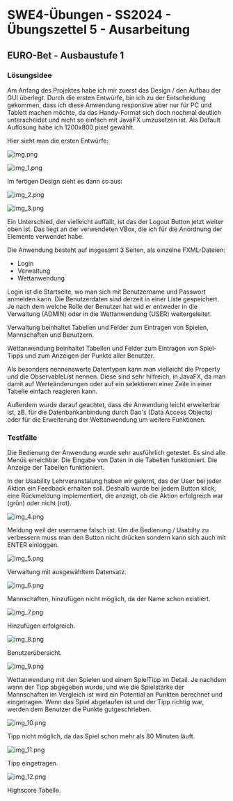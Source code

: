 # **SWE4-Übungen - SS2024 - Übungszettel 5 - Ausarbeitung**

## **EURO-Bet - Ausbaustufe 1**

### **Lösungsidee**

Am Anfang des Projektes habe ich mir zuerst das Design / den Aufbau der GUI überlegt. Durch die ersten Entwürfe, bin ich zu der Entscheidung gekommen, dass ich diese Anwendung responsive aber nur für PC und Tablett machen möchte, da das Handy-Format sich doch nochmal deutlich unterscheidet und nicht so einfach mit JavaFX umzusetzen ist. Als Default Auflösung habe ich 1200x800 pixel gewählt.

Hier sieht man die ersten Entwürfe:

![img.png](img.png)

![img_1.png](img_1.png)

Im fertigen Design sieht es dann so aus:

![img_2.png](img_2.png)

![img_3.png](img_3.png)

Ein Unterschied, der vielleicht auffällt, ist das der Logout Button jetzt weiter oben ist. Das liegt an der verwendeten VBox, die ich für die Anordnung der Elemente verwendet habe.

Die Anwendung besteht auf insgesamt 3 Seiten, als einzelne FXML-Dateien:
- Login
- Verwaltung
- Wettanwendung

Login ist die Startseite, wo man sich mit Benutzername und Passwort anmelden kann. Die Benutzerdaten sind derzeit in einer Liste gespeichert. Je nach dem welche Rolle der Benutzer hat wid er entweder in die Verwaltung (ADMIN) oder in die Wettanwendung (USER) weitergeleitet.

Verwaltung beinhaltet Tabellen und Felder zum Eintragen von Spielen, Mannschaften und Benutzern.

Wettanwendung beinhaltet Tabellen und Felder zum Eintragen von Spiel-Tipps und zum Anzeigen der Punkte aller Benutzer.

Als besonders nennenswerte Datentypen kann man vielleicht die Property und die ObservableList nennen. Diese sind sehr hilfreich, in JavaFX, da man damit auf Werteänderungen oder auf ein selektieren einer Zeile in einer Tabelle einfach reagieren kann.

Außerdem wurde darauf geachtet, dass die Anwendung leicht erweiterbar ist, zB. für die Datenbankanbindung durch Dao's (Data Access Objects) oder für die Erweiterung der Wettanwendung um weitere Funktionen.

### **Testfälle**

Die Bedienung der Anwendung wurde sehr ausführlich getestet. Es sind alle Menüs erreichbar. Die Eingabe von Daten in die Tabellen funktioniert. Die Anzeige der Tabellen funktioniert. 

In der Usability Lehrveranstalung haben wir gelernt, das der User bei jeder Aktion ein Feedback erhalten soll. Deshalb wurde bei jedem Button klick, eine Rückmeldung implementiert, die anzeigt, ob die Aktion erfolgreich war (grün) oder nicht (rot).

![img_4.png](img_4.png)

Meldung weil der username falsch ist. Um die Bedienung / Usabilty zu verbessern muss man den Button nicht drücken sondern kann sich auch mit ENTER einloggen.

![img_5.png](img_5.png)

Verwaltung mit ausgewähltem Datensatz.

![img_6.png](img_6.png)

Mannschaften, hinzufügen nicht möglich, da der Name schon existiert.

![img_7.png](img_7.png)

Hinzufügen erfolgreich.

![img_8.png](img_8.png)

Benutzerübersicht.

![img_9.png](img_9.png)

Wettanwendung mit den Spielen und einem SpielTipp im Detail. Je nachdem wann der Tipp abgegeben wurde, und wie die Spielstärke der Mannschaften im Vergleich ist wird ein Potential an Punkten berechnet und eingetragen. Wenn das Spiel abgelaufen ist und der Tipp richtig war, werden dem Benutzer die Punkte gutgeschrieben.

![img_10.png](img_10.png)

Tipp nicht möglich, da das Spiel schon mehr als 80 Minuten läuft.

![img_11.png](img_11.png)

Tipp eingetragen.

![img_12.png](img_12.png)

Highscore Tabelle.



